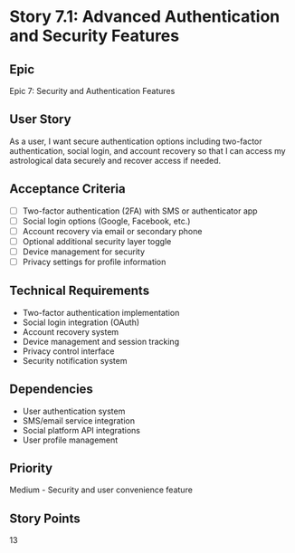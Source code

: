 # Story 7.1: Advanced Authentication and Security Features

## Epic
Epic 7: Security and Authentication Features

## User Story
As a user, I want secure authentication options including two-factor authentication, social login, and account recovery so that I can access my astrological data securely and recover access if needed.

## Acceptance Criteria
- [ ] Two-factor authentication (2FA) with SMS or authenticator app
- [ ] Social login options (Google, Facebook, etc.)
- [ ] Account recovery via email or secondary phone
- [ ] Optional additional security layer toggle
- [ ] Device management for security
- [ ] Privacy settings for profile information

## Technical Requirements
- Two-factor authentication implementation
- Social login integration (OAuth)
- Account recovery system
- Device management and session tracking
- Privacy control interface
- Security notification system

## Dependencies
- User authentication system
- SMS/email service integration
- Social platform API integrations
- User profile management

## Priority
Medium - Security and user convenience feature

## Story Points
13